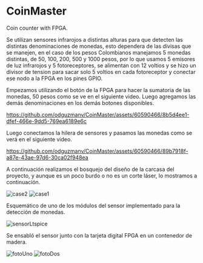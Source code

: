 # CoinMaster
Coin counter with FPGA.

Se utilizan sensores infrarojos a distintas alturas para que detecten las distintas denominaciones de monedas, esto dependera de las divisas que se manejen, en el caso de los pesos Colombianos manejamos 5 monedas distintas, de 50, 100, 200, 500 y 1000 pesos, por lo que usamos 5 emisores de luz infrarojos y 5 fotoreceptores, se alimentan con 12 voltios y se hizo un divisor de tension para sacar solo 5 voltios en cada fotoreceptor y conectar ese nodo a la FPGA en los pines GPIO.

Empezamos utilizando el botón de la FPGA para hacer la sumatoria de las monedas, 50 pesos como se ve en el siguiente video. Luego agregamos las demás denominaciones en los demás botones disponibles.

https://github.com/odguzmanv/CoinMaster/assets/60590466/8b5d4ee1-dfef-466e-9dd5-769ea6189e6c

Luego conectamos la hilera de sensores y pasamos las monedas como se verá en el siguiente video.

https://github.com/odguzmanv/CoinMaster/assets/60590466/89b7918f-a87e-43ae-97d6-30ca02f948ea

A continuación realizamos el bosquejo del diseño de la carcasa del proyecto, y aunque es un poco burdo o no es un corte láser, lo mostramos a continuación.

![case2](https://github.com/odguzmanv/CoinMaster/assets/60590466/68790419-9812-450c-b886-a45bc4f00d73)
![case1](https://github.com/odguzmanv/CoinMaster/assets/60590466/9ae96bed-4ddc-4e11-abcc-64a86f5e2516)

Esquemático de uno de los módulos del sensor implementado para la detección de monedas.

![sensorLtspice](https://github.com/odguzmanv/CoinMaster/assets/152459433/c7354c5e-5f86-4cd9-b7b0-83e482eabf2b)

Se ensabló el sensor junto con la tarjeta digital FPGA en un contenedor de madera.

![fotoUno](https://github.com/odguzmanv/CoinMaster/assets/152459433/f4fce490-4909-4e4d-8578-1a5fb0b6a017)
![fotoDos](https://github.com/odguzmanv/CoinMaster/assets/152459433/b59a597f-55ba-41f5-81cc-2814efb62a42)





